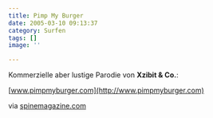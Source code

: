 ```yaml
---
title: Pimp My Burger
date: 2005-03-10 09:13:37
category: Surfen
tags: []
image: ''

---
```


Kommerzielle aber lustige Parodie von **Xzibit & Co.**:

[www.pimpmyburger.com](http://www.pimpmyburger.com)

via [spinemagazine.com](http://www.spinemagazine.com)
